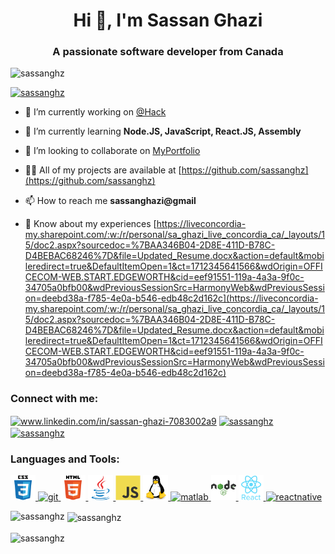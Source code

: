 <h1 align="center">Hi 👋, I'm Sassan Ghazi</h1>
<h3 align="center">A passionate software developer from Canada</h3>

<p align="left"> <img src="https://komarev.com/ghpvc/?username=sassanghz&label=Profile%20views&color=0e75b6&style=flat" alt="sassanghz" /> </p>

<p align="left"> <a href="https://github.com/ryo-ma/github-profile-trophy"><img src="https://github-profile-trophy.vercel.app/?username=sassanghz" alt="sassanghz" /></a> </p>

- 🔭 I’m currently working on [@Hack](https://www.athackctf.com/)

- 🌱 I’m currently learning **Node.JS, JavaScript, React.JS, Assembly**

- 👯 I’m looking to collaborate on [MyPortfolio](https://github.com/sassanghz/Portfolio-Website)

- 👨‍💻 All of my projects are available at [https://github.com/sassanghz](https://github.com/sassanghz)

- 📫 How to reach me **sassanghazi@gmail**

- 📄 Know about my experiences [https://liveconcordia-my.sharepoint.com/:w:/r/personal/sa_ghazi_live_concordia_ca/_layouts/15/doc2.aspx?sourcedoc=%7BAA346B04-2D8E-411D-B78C-D4BEBAC68246%7D&file=Updated_Resume.docx&action=default&mobileredirect=true&DefaultItemOpen=1&ct=1712345641566&wdOrigin=OFFICECOM-WEB.START.EDGEWORTH&cid=eef91551-119a-4a3a-9f0c-34705a0bfb00&wdPreviousSessionSrc=HarmonyWeb&wdPreviousSession=deebd38a-f785-4e0a-b546-edb48c2d162c](https://liveconcordia-my.sharepoint.com/:w:/r/personal/sa_ghazi_live_concordia_ca/_layouts/15/doc2.aspx?sourcedoc=%7BAA346B04-2D8E-411D-B78C-D4BEBAC68246%7D&file=Updated_Resume.docx&action=default&mobileredirect=true&DefaultItemOpen=1&ct=1712345641566&wdOrigin=OFFICECOM-WEB.START.EDGEWORTH&cid=eef91551-119a-4a3a-9f0c-34705a0bfb00&wdPreviousSessionSrc=HarmonyWeb&wdPreviousSession=deebd38a-f785-4e0a-b546-edb48c2d162c)

<h3 align="left">Connect with me:</h3>
<p align="left">
<a href="https://linkedin.com/in/www.linkedin.com/in/sassan-ghazi-7083002a9" target="blank"><img align="center" src="https://raw.githubusercontent.com/rahuldkjain/github-profile-readme-generator/master/src/images/icons/Social/linked-in-alt.svg" alt="www.linkedin.com/in/sassan-ghazi-7083002a9" height="30" width="40" /></a>
<a href="https://www.leetcode.com/sassanghz" target="blank"><img align="center" src="https://raw.githubusercontent.com/rahuldkjain/github-profile-readme-generator/master/src/images/icons/Social/leet-code.svg" alt="sassanghz" height="30" width="40" /></a>
<a href="https://discord.gg/sassanghz" target="blank"><img align="center" src="https://raw.githubusercontent.com/rahuldkjain/github-profile-readme-generator/master/src/images/icons/Social/discord.svg" alt="sassanghz" height="30" width="40" /></a>
</p>

<h3 align="left">Languages and Tools:</h3>
<p align="left"> <a href="https://www.w3schools.com/css/" target="_blank" rel="noreferrer"> <img src="https://raw.githubusercontent.com/devicons/devicon/master/icons/css3/css3-original-wordmark.svg" alt="css3" width="40" height="40"/> </a> <a href="https://git-scm.com/" target="_blank" rel="noreferrer"> <img src="https://www.vectorlogo.zone/logos/git-scm/git-scm-icon.svg" alt="git" width="40" height="40"/> </a> <a href="https://www.w3.org/html/" target="_blank" rel="noreferrer"> <img src="https://raw.githubusercontent.com/devicons/devicon/master/icons/html5/html5-original-wordmark.svg" alt="html5" width="40" height="40"/> </a> <a href="https://www.java.com" target="_blank" rel="noreferrer"> <img src="https://raw.githubusercontent.com/devicons/devicon/master/icons/java/java-original.svg" alt="java" width="40" height="40"/> </a> <a href="https://developer.mozilla.org/en-US/docs/Web/JavaScript" target="_blank" rel="noreferrer"> <img src="https://raw.githubusercontent.com/devicons/devicon/master/icons/javascript/javascript-original.svg" alt="javascript" width="40" height="40"/> </a> <a href="https://www.linux.org/" target="_blank" rel="noreferrer"> <img src="https://raw.githubusercontent.com/devicons/devicon/master/icons/linux/linux-original.svg" alt="linux" width="40" height="40"/> </a> <a href="https://www.mathworks.com/" target="_blank" rel="noreferrer"> <img src="https://upload.wikimedia.org/wikipedia/commons/2/21/Matlab_Logo.png" alt="matlab" width="40" height="40"/> </a> <a href="https://nodejs.org" target="_blank" rel="noreferrer"> <img src="https://raw.githubusercontent.com/devicons/devicon/master/icons/nodejs/nodejs-original-wordmark.svg" alt="nodejs" width="40" height="40"/> </a> <a href="https://reactjs.org/" target="_blank" rel="noreferrer"> <img src="https://raw.githubusercontent.com/devicons/devicon/master/icons/react/react-original-wordmark.svg" alt="react" width="40" height="40"/> </a> <a href="https://reactnative.dev/" target="_blank" rel="noreferrer"> <img src="https://reactnative.dev/img/header_logo.svg" alt="reactnative" width="40" height="40"/> </a> </p>

<p><img align="left" src="https://github-readme-stats.vercel.app/api/top-langs?username=sassanghz&show_icons=true&locale=en&layout=compact" alt="sassanghz" /></p>

<p>&nbsp;<img align="center" src="https://github-readme-stats.vercel.app/api?username=sassanghz&show_icons=true&locale=en" alt="sassanghz" /></p>

<p><img align="center" src="https://github-readme-streak-stats.herokuapp.com/?user=sassanghz&" alt="sassanghz" /></p>
